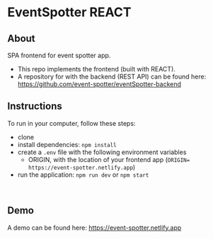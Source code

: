 
# EventSpotter REACT


## About

SPA frontend for event spotter app.

- This repo implements the frontend (built with REACT).
- A repository for with the backend (REST API) can be found here: https://github.com/event-spotter/eventSpotter-backend



## Instructions

To run in your computer, follow these steps:
- clone 
- install dependencies: `npm install`
- create a `.env` file with the following environment variables
  - ORIGIN, with the location of your frontend app (`ORIGIN= https://event-spotter.netlify.app`)
- run the application: `npm run dev` or `npm start`


<br/>


## Demo

A demo can be found here: https://event-spotter.netlify.app
